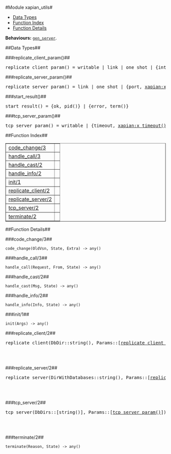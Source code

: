 

#Module xapian_utils#
* [Data Types](#types)
* [Function Index](#index)
* [Function Details](#functions)






__Behaviours:__ [`gen_server`](gen_server.md).
<a name="types"></a>

##Data Types##




###<a name="type-replicate_client_param">replicate_client_param()</a>##



<pre>replicate_client_param() = writable | link | one_shot | {interval, <a href="xapian.md#type-x_timeout">xapian:x_timeout()</a>} | {reader_time, <a href="xapian.md#type-x_timeout">xapian:x_timeout()</a>} | {port, <a href="xapian.md#type-x_inet_port">xapian:x_inet_port()</a>} | {address, <a href="xapian.md#type-x_init_address">xapian:x_init_address()</a>} | {master_name, <a href="xapian.md#type-x_string">xapian:x_string()</a>}</pre>



###<a name="type-replicate_server_param">replicate_server_param()</a>##



<pre>replicate_server_param() = link | one_shot | {port, <a href="xapian.md#type-x_inet_port">xapian:x_inet_port()</a>} | {address, <a href="xapian.md#type-x_inet_address">xapian:x_inet_address()</a>}</pre>



###<a name="type-start_result">start_result()</a>##



<pre>start_result() = {ok, pid()} | {error, term()}</pre>



###<a name="type-tcp_server_param">tcp_server_param()</a>##



<pre>tcp_server_param() = writable | {timeout, <a href="xapian.md#type-x_timeout">xapian:x_timeout()</a>} | link | {idle_timeout, <a href="xapian.md#type-x_timeout">xapian:x_timeout()</a>} | {active_timeout, <a href="xapian.md#type-x_timeout">xapian:x_timeout()</a>} | one_shot | {port, <a href="xapian.md#type-x_inet_port">xapian:x_inet_port()</a>} | {address, <a href="xapian.md#type-x_init_address">xapian:x_init_address()</a>}</pre>
<a name="index"></a>

##Function Index##


<table width="100%" border="1" cellspacing="0" cellpadding="2" summary="function index"><tr><td valign="top"><a href="#code_change-3">code_change/3</a></td><td></td></tr><tr><td valign="top"><a href="#handle_call-3">handle_call/3</a></td><td></td></tr><tr><td valign="top"><a href="#handle_cast-2">handle_cast/2</a></td><td></td></tr><tr><td valign="top"><a href="#handle_info-2">handle_info/2</a></td><td></td></tr><tr><td valign="top"><a href="#init-1">init/1</a></td><td></td></tr><tr><td valign="top"><a href="#replicate_client-2">replicate_client/2</a></td><td></td></tr><tr><td valign="top"><a href="#replicate_server-2">replicate_server/2</a></td><td></td></tr><tr><td valign="top"><a href="#tcp_server-2">tcp_server/2</a></td><td></td></tr><tr><td valign="top"><a href="#terminate-2">terminate/2</a></td><td></td></tr></table>


<a name="functions"></a>

##Function Details##

<a name="code_change-3"></a>

###code_change/3##




`code_change(OldVsn, State, Extra) -> any()`

<a name="handle_call-3"></a>

###handle_call/3##




`handle_call(Request, From, State) -> any()`

<a name="handle_cast-2"></a>

###handle_cast/2##




`handle_cast(Msg, State) -> any()`

<a name="handle_info-2"></a>

###handle_info/2##




`handle_info(Info, State) -> any()`

<a name="init-1"></a>

###init/1##




`init(Args) -> any()`

<a name="replicate_client-2"></a>

###replicate_client/2##




<pre>replicate_client(DbDir::string(), Params::[<a href="#type-replicate_client_param">replicate_client_param()</a>]) -> <a href="#type-start_result">start_result()</a></pre>
<br></br>


<a name="replicate_server-2"></a>

###replicate_server/2##




<pre>replicate_server(DirWithDatabases::string(), Params::[<a href="#type-replicate_server_param">replicate_server_param()</a>]) -> <a href="#type-start_result">start_result()</a></pre>
<br></br>


<a name="tcp_server-2"></a>

###tcp_server/2##




<pre>tcp_server(DbDirs::[string()], Params::[<a href="#type-tcp_server_param">tcp_server_param()</a>]) -> <a href="#type-start_result">start_result()</a></pre>
<br></br>


<a name="terminate-2"></a>

###terminate/2##




`terminate(Reason, State) -> any()`

